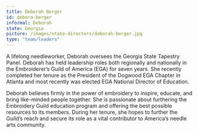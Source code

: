 ```yaml
---
title: Deborah Berger
id: debora-berger
informal: Deborah
state: Georgia
picture: /images/state-directors/deborah-berger.jpg
type: "team/leaders"
---
```


A lifelong needleworker, Deborah oversees the Georgia State Tapestry Panel. Deborah has held leadership roles both regionally and nationally in the Embroiderer’s Guild of America (EGA) for seven years. She recently completed her tenure as the President of the Dogwood EGA Chapter in Atlanta and most recently was elected EGA National Director of Education.

Deborah believes firmly in the power of embroidery to inspire, educate, and bring like-minded people together. She is passionate about furthering the Embroidery Guild education program and offering the best possible resources to its members. During her tenure, she hopes to further the Guild’s reach and secure its role as a vital contributor to America’s needle arts community.
